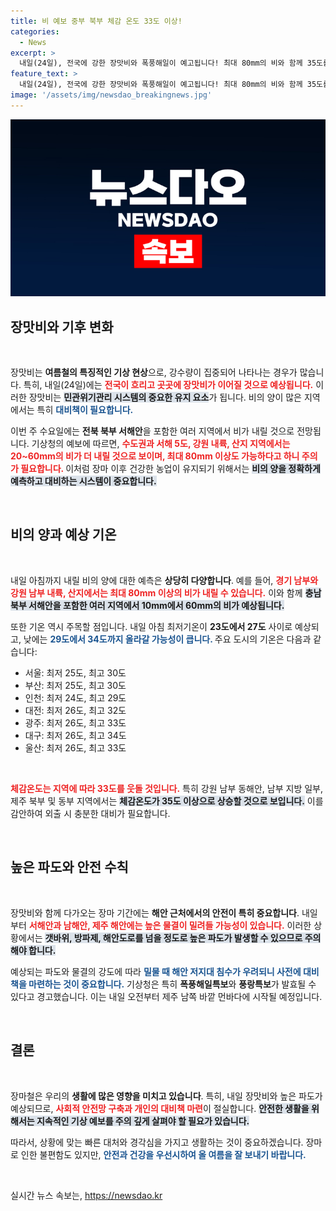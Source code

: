 ```yaml
---
title: 비 예보 중부 북부 체감 온도 33도 이상!
categories:
  - News
excerpt: >
  내일(24일), 전국에 강한 장맛비와 폭풍해일이 예고됩니다! 최대 80mm의 비와 함께 35도를 웃도는 체감온도! 해안가 주민들은 침수 위험에 대비하세요!🌧️🌊
feature_text: >
  내일(24일), 전국에 강한 장맛비와 폭풍해일이 예고됩니다! 최대 80mm의 비와 함께 35도를 웃도는 체감온도! 해안가 주민들은 침수 위험에 대비하세요!🌧️🌊
image: '/assets/img/newsdao_breakingnews.jpg'
---
```


<p><img src="/assets/img/newsdao_breakingnews.jpg" alt="firstkoreanews 속보" /></p>

<h2 data-ke-size="size26">장맛비와 기후 변화</h2>

<p data-ke-size="size16">&nbsp;</p>

<p>장맛비는 <b>여름철의 특징적인 기상 현상</b>으로, 강수량이 집중되어 나타나는 경우가 많습니다. 특히, 내일(24일)에는 <b><span style="color: #ee2323;">전국이 흐리고 곳곳에 장맛비가 이어질 것으로 예상됩니다.</span></b> 이러한 장맛비는 <b><span style="background-color: #21538527;">민관위기관리 시스템의 중요한 유지 요소</span></b>가 됩니다. 비의 양이 많은 지역에서는 특히 <b><span style="color: #1a5490;">대비책이 필요합니다.</span></b> </p>

<p>이번 주 수요일에는 <b>전북 북부 서해안</b>을 포함한 여러 지역에서 비가 내릴 것으로 전망됩니다. 기상청의 예보에 따르면, <b><span style="color: #ee2323;">수도권과 서해 5도, 강원 내륙, 산지 지역에서는 20~60mm의 비가 더 내릴 것으로 보이며, 최대 80mm 이상도 가능하다고 하니 주의가 필요합니다. </span></b> 이처럼 장마 이후 건강한 농업이 유지되기 위해서는 <b><span style="background-color: #21538527;">비의 양을 정확하게 예측하고 대비하는 시스템이 중요합니다.</span></b> </p>

<p data-ke-size="size16">&nbsp;</p>

<h2 data-ke-size="size26">비의 양과 예상 기온</h2>

<p data-ke-size="size16">&nbsp;</p>

<p>내일 아침까지 내릴 비의 양에 대한 예측은 <b>상당히 다양합니다</b>. 예를 들어, <b><span style="color: #ee2323;">경기 남부와 강원 남부 내륙, 산지에서는 최대 80mm 이상의 비가 내릴 수 있습니다.</span></b> 이와 함께 <b><span style="background-color: #21538527;">충남 북부 서해안을 포함한 여러 지역에서 10mm에서 60mm의 비가 예상됩니다. </span></b> </p>

<p>또한 기온 역시 주목할 점입니다. 내일 아침 최저기온이 <b>23도에서 27도</b> 사이로 예상되고, 낮에는 <b><span style="color: #1a5490;">29도에서 34도까지 올라갈 가능성이 큽니다. </span></b> 주요 도시의 기온은 다음과 같습니다:</p>

<ul>
  <li>서울: 최저 25도, 최고 30도</li>
  <li>부산: 최저 25도, 최고 30도</li>
  <li>인천: 최저 24도, 최고 29도</li>
  <li>대전: 최저 26도, 최고 32도</li>
  <li>광주: 최저 26도, 최고 33도</li>
  <li>대구: 최저 26도, 최고 34도</li>
  <li>울산: 최저 26도, 최고 33도</li>
</ul>

<p data-ke-size="size16">&nbsp;</p>

<p><b><span style="color: #ee2323;">체감온도는 지역에 따라 33도를 웃돌 것입니다.</span></b> 특히 강원 남부 동해안, 남부 지방 일부, 제주 북부 및 동부 지역에서는 <b><span style="background-color: #21538527;">체감온도가 35도 이상으로 상승할 것으로 보입니다.</span></b> 이를 감안하여 외출 시 충분한 대비가 필요합니다. </p>

<p data-ke-size="size16">&nbsp;</p>

<h2 data-ke-size="size26">높은 파도와 안전 수칙</h2>

<p data-ke-size="size16">&nbsp;</p>

<p>장맛비와 함께 다가오는 장마 기간에는 <b>해안 근처에서의 안전이 특히 중요합니다</b>. 내일부터 <b><span style="color: #ee2323;">서해안과 남해안, 제주 해안에는 높은 물결이 밀려들 가능성이 있습니다.</span></b> 이러한 상황에서는 <b><span style="background-color: #21538527;">갯바위, 방파제, 해안도로를 넘을 정도로 높은 파도가 발생할 수 있으므로 주의해야 합니다.</span></b> </p>

<p>예상되는 파도와 물결의 강도에 따라 <b><span style="color: #1a5490;">밀물 때 해안 저지대 침수가 우려되니 사전에 대비책을 마련하는 것이 중요합니다.</span></b> 기상청은 특히 <b>폭풍해일특보</b>와 <b>풍랑특보</b>가 발효될 수 있다고 경고했습니다. 이는 내일 오전부터 제주 남쪽 바깥 먼바다에 시작될 예정입니다. </p>

<p data-ke-size="size16">&nbsp;</p>

<h2 data-ke-size="size26">결론</h2>

<p data-ke-size="size16">&nbsp;</p>

<p>장마철은 우리의 <b>생활에 많은 영향을 미치고 있습니다</b>. 특히, 내일 장맛비와 높은 파도가 예상되므로, <b><span style="color: #ee2323;">사회적 안전망 구축과 개인의 대비책 마련</span></b>이 절실합니다. <b><span style="background-color: #21538527;">안전한 생활을 위해서는 지속적인 기상 예보를 주의 깊게 살펴야 할 필요가 있습니다.</span></b> </p>

<p>따라서, 상황에 맞는 빠른 대처와 경각심을 가지고 생활하는 것이 중요하겠습니다. 장마로 인한 불편함도 있지만, <b><span style="color: #1a5490;">안전과 건강을 우선시하여 올 여름을 잘 보내기 바랍니다.</span></b> </p>

<p data-ke-size="size16">&nbsp;</p>
실시간 뉴스 속보는, <a href="https://newsdao.kr" rel="dofollow">https://newsdao.kr</a>


